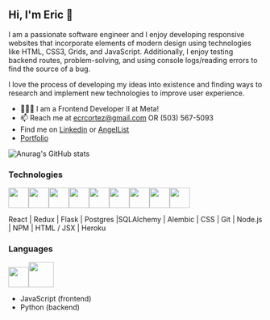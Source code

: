 ## Hi, I'm Eric 👋 

I am a passionate software engineer and I enjoy developing responsive 
websites that incorporate elements of modern design using technologies 
like HTML, CSS3, Grids, and JavaScript. Additionally, I enjoy testing 
backend routes, problem-solving, and using console logs/reading 
errors to find the source of a bug.

I love the process of developing my ideas into existence and finding ways 
to research and implement new technologies to improve user experience. 

- 👨🏻‍💻 I am a Frontend Developer II at Meta!
- 📫 Reach me at ecrcortez@gmail.com OR (503) 567-5093
- Find me on [Linkedin](https://www.linkedin.com/in/eric-cortez-0101/) or [AngelList](https://angel.co/u/eric-cortez-2)
- [Portfolio](https://eric-cortez.github.io/)

<!-- [![Anurag's GitHub stats](https://github-readme-stats.vercel.app/api?username=Eric-Cortez)](https://github.com/Eric-Cortez/github-readme-stats) -->
![Anurag's GitHub stats](https://github-readme-stats.vercel.app/api?username=Eric-Cortez&show_icons=true&theme=radical)


### Technologies 
<img 
src="https://cdn.jsdelivr.net/gh/devicons/devicon/icons/react/react-original.svg" height=40/><img 
src="https://cdn.jsdelivr.net/gh/devicons/devicon/icons/redux/redux-original.svg" height=40/><img 
src="https://cdn.jsdelivr.net/gh/devicons/devicon/icons/flask/flask-original.svg" height=40/><img src="https://cdn.jsdelivr.net/gh/devicons/devicon/icons/postgresql/postgresql-original.svg"  height=40/><img src="https://cdn.jsdelivr.net/gh/devicons/devicon/icons/sqlalchemy/sqlalchemy-original.svg"  height=40/><img  
src="https://cdn.jsdelivr.net/gh/devicons/devicon/icons/css3/css3-original.svg"  height=40/><img  
src="https://cdn.jsdelivr.net/gh/devicons/devicon/icons/html5/html5-original.svg"  height=40/><img  
src="https://cdn.jsdelivr.net/gh/devicons/devicon/icons/git/git-original.svg"  height=40/><img  
src="https://cdn.jsdelivr.net/gh/devicons/devicon/icons/vscode/vscode-original.svg"  height=40/>


 React | Redux | Flask | Postgres |SQLAlchemy | Alembic | CSS | Git | Node.js | NPM | HTML / JSX | Heroku

### Languages 
<img  src="https://cdn.jsdelivr.net/gh/devicons/devicon/icons/javascript/javascript-original.svg"  height=40/><img
src="https://cdn.jsdelivr.net/gh/devicons/devicon/icons/python/python-original.svg" height=50/>
* JavaScript (frontend)
* Python (backend)

















<!-- <div align='center'>
 <a href="https://www.linkedin.com/in/katerina-kreibich-7a79a251/">
   <img src="https://img.shields.io/badge/LinkedIn-blue?style=for-the-badge&logo=linkedin&logoColor=white">
 </img>
 </a>
 <a href="https://angel.co/u/code-rina">
   <img src=https://img.shields.io/badge/AngelList-%23D4D4D4.svg?style=for-the-badge&logo=AngelList&logoColor=black>
 </img>
 </a>
  
 <h1>Welcome to My Github 👋 </h1>
 
 ![visitor badge](https://visitor-badge.glitch.me/badge?page_id=code-rina.visitor-badge)
 
</div>

<div>
            <h1>About Me </h1>
            </div>

 <div align='center'>
   <img src="https://github.com/devicons/devicon/blob/master/icons/javascript/javascript-original.svg" title="JavaScript" alt="JavaScript" width="40" height="40"/>&nbsp;
  <img src="https://github.com/devicons/devicon/blob/master/icons/css3/css3-plain-wordmark.svg"  title="CSS3" alt="CSS" width="40" height="40"/>&nbsp;
  <img src="https://github.com/devicons/devicon/blob/master/icons/html5/html5-original.svg" title="HTML5" alt="HTML" width="40" height="40"/>&nbsp;           
  <img src="https://github.com/devicons/devicon/blob/master/icons/nodejs/nodejs-original-wordmark.svg" title="NodeJS" alt="NodeJS" width="40" height="40"/>&nbsp;
  <img src="https://github.com/devicons/devicon/blob/master/icons/react/react-original-wordmark.svg" title="React" alt="React" width="40" height="40"/>&nbsp;
  <img src="https://github.com/devicons/devicon/blob/master/icons/redux/redux-original.svg" title="Redux" alt="Redux " width="40" height="40"/>&nbsp;
  <img src="https://github.com/devicons/devicon/blob/master/icons/express/express-original-wordmark.svg" title="Express" alt="Express " width="40" height="40"/>&nbsp;
  <img src="https://github.com/devicons/devicon/blob/master/icons/python/python-original-wordmark.svg" title="Python" alt="Python" width="40" height="40"/>&nbsp;
  <img src="https://github.com/devicons/devicon/blob/master/icons/flask/flask-original-wordmark.svg" title="Flask" alt="Flask" width="40" height="40"/>&nbsp;        
  <img src="https://github.com/devicons/devicon/blob/master/icons/postgresql/postgresql-plain-wordmark.svg" title="PSQL" alt="PSQL" width="40" height="40"/>&nbsp;
  <img src="https://github.com/devicons/devicon/blob/master/icons/mongodb/mongodb-original-wordmark.svg" title="Mongodb" alt="mongodb" width="40" height="40"/>&nbsp;     <img src="https://github.com/devicons/devicon/blob/master/icons/amazonwebservices/amazonwebservices-plain-wordmark.svg" title="AWS" alt="AWS" width="40" height="40"/>&nbsp;
  <img src="https://github.com/devicons/devicon/blob/master/icons/git/git-original-wordmark.svg" title="Git" **alt="Git" width="40" height="40"/>&nbsp;
  <img src="https://github.com/devicons/devicon/blob/master/icons/github/github-original-wordmark.svg" title="Github" **alt="Github" width="40" height="40"/>&nbsp;
              <img src="https://github.com/devicons/devicon/blob/master/icons/docker/docker-original-wordmark.svg" title="Docker" **alt="Docker" width="40" height="40"/>&nbsp;
</div>

</div>

### Github Stats

<p>
<img height="180em" src="https://github-readme-stats.vercel.app/api?username=code-rina&count_private=true&show_icons=true&theme=algolia"/>
<img height="180em" src="https://github-readme-stats.vercel.app/api/top-langs?username=code-rina&show_icons=true&locale=en&layout=compact&theme=vue-dark"/>
</p>
 
### Projects

 [![Readme Card](https://github-readme-stats.vercel.app/api/pin/?username=code-rina&repo=Travelgram&theme=gotham&card_width=500)](https://github.com/Code-rina/Travelgram)
 [![Readme Card](https://github-readme-stats.vercel.app/api/pin/?username=sbyri97&repo=moodify_gp10&&count_private=true&include_all_commits=true&theme=gotham&card_width=500)](https://github.com/sbyri97/moodify_gp10)
  [![Readme Card](https://github-readme-stats.vercel.app/api/pin/?username=code-rina&repo=BnB_SF-Week_16_Solo_Project&theme=gotham&card_width=100)](https://github.com/code-rina/BnB_SF-Week_16_Solo_Project)
 [![Readme Card](https://github-readme-stats.vercel.app/api/pin/?username=BrandonCope&repo=g13_goodMovies&&count_private=true&include_all_commits=true&theme=gotham&card_width=100)](https://github.com/BrandonCope/g13_goodMovies)

- 📫 How to reach me: katerina.kreibich@gmail.com

 -->
